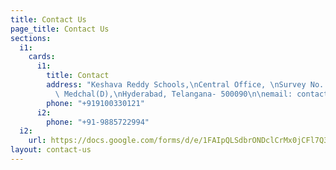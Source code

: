 ```yaml
---
title: Contact Us
page_title: Contact Us
sections:
  i1:
    cards:
      i1:
        title: Contact
        address: "Keshava Reddy Schools,\nCentral Office, \nSurvey No. 56/B, Bachupally(V),\nQuthbullapur(M),
          \ Medchal(D),\nHyderabad, Telangana- 500090\n\nemail: contact@keshavareddy.com"
        phone: "+919100330121"
      i2:
        phone: "+91-9885722994"
  i2:
    url: https://docs.google.com/forms/d/e/1FAIpQLSdbrONDclCrMx0jCFl7Q31V3HzyaxpM_FO8RBhN5dZjgk4x8Q/viewform?embedded=true
layout: contact-us
---
```


